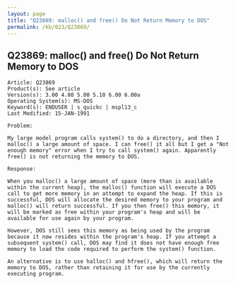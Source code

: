 ```yaml
---
layout: page
title: "Q23869: malloc() and free() Do Not Return Memory to DOS"
permalink: /kb/023/Q23869/
---
```


## Q23869: malloc() and free() Do Not Return Memory to DOS

	Article: Q23869
	Product(s): See article
	Version(s): 3.00 4.00 5.00 5.10 6.00 6.00a
	Operating System(s): MS-DOS
	Keyword(s): ENDUSER | s_quickc | mspl13_c
	Last Modified: 15-JAN-1991
	
	Problem:
	
	My large model program calls system() to do a directory, and then I
	malloc() a large amount of space. I can free() it all but I get a "Not
	enough memory" error when I try to call system() again. Apparently
	free() is not returning the memory to DOS.
	
	Response:
	
	When you malloc() a large amount of space (more than is available
	within the current heap), the malloc() function will execute a DOS
	call to get more memory in an attempt to expand the heap. If this is
	successful, DOS will allocate the desired memory to your program and
	malloc() will return successful. If you then free() this memory, it
	will be marked as free within your program's heap and will be
	available for use again by your program.
	
	However, DOS still sees this memory as being used by the program
	because it now resides within the program's heap. If you attempt a
	subsequent system() call, DOS may find it does not have enough free
	memory to load the code required to perform the system() function.
	
	An alternative is to use halloc() and hfree(), which will return the
	memory to DOS, rather than retaining it for use by the currently
	executing program.
